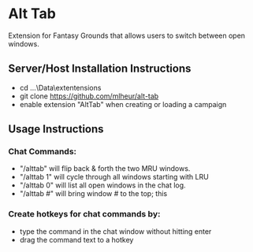 # Alt Tab

Extension for Fantasy Grounds that allows users to switch between open windows.

## Server/Host Installation Instructions

 - cd ...\Data\extentensions
 - git clone https://github.com/mlheur/alt-tab
 - enable extension "AltTab" when creating or loading a campaign

## Usage Instructions
### Chat Commands:
 - "/alttab" will flip back & forth the two MRU windows.
 - "/alttab 1" will cycle through all windows starting with LRU
 - "/alttab 0" will list all open windows in the chat log.
 - "/alttab #" will bring window # to the top; this 

### Create hotkeys for chat commands by:
 - type the command in the chat window without hitting enter
 - drag the command text to a hotkey